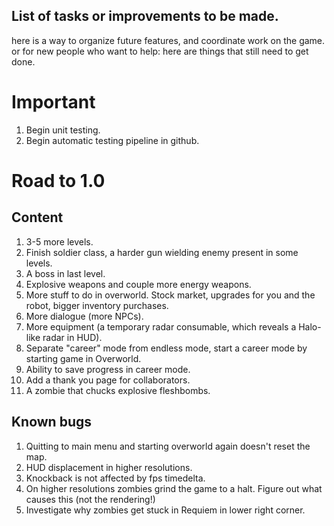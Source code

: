 ## List of tasks or improvements to be made.

here is a way to organize future features, and coordinate work on the game.
or for new people who want to help: here are things that still need to get done.

# Important
1. Begin unit testing.
2. Begin automatic testing pipeline in github.

# Road to 1.0

## Content
1. 3-5 more levels.
2. Finish soldier class, a harder gun wielding enemy present in some levels.
3. A boss in last level.
4. Explosive weapons and couple more energy weapons.
5. More stuff to do in overworld. Stock market, upgrades for you and the robot, bigger inventory purchases.
6. More dialogue (more NPCs).
7. More equipment (a temporary radar consumable, which reveals a Halo-like radar in HUD).
8. Separate "career" mode from endless mode, start a career mode by starting game in Overworld.
9. Ability to save progress in career mode.
10. Add a thank you page for collaborators.
11. A zombie that chucks explosive fleshbombs.

## Known bugs
1. Quitting to main menu and starting overworld again doesn't reset the map.
2. HUD displacement in higher resolutions.
3. Knockback is not affected by fps timedelta.
4. On higher resolutions zombies grind the game to a halt. Figure out what causes this (not the rendering!)
5. Investigate why zombies get stuck in Requiem in lower right corner.
